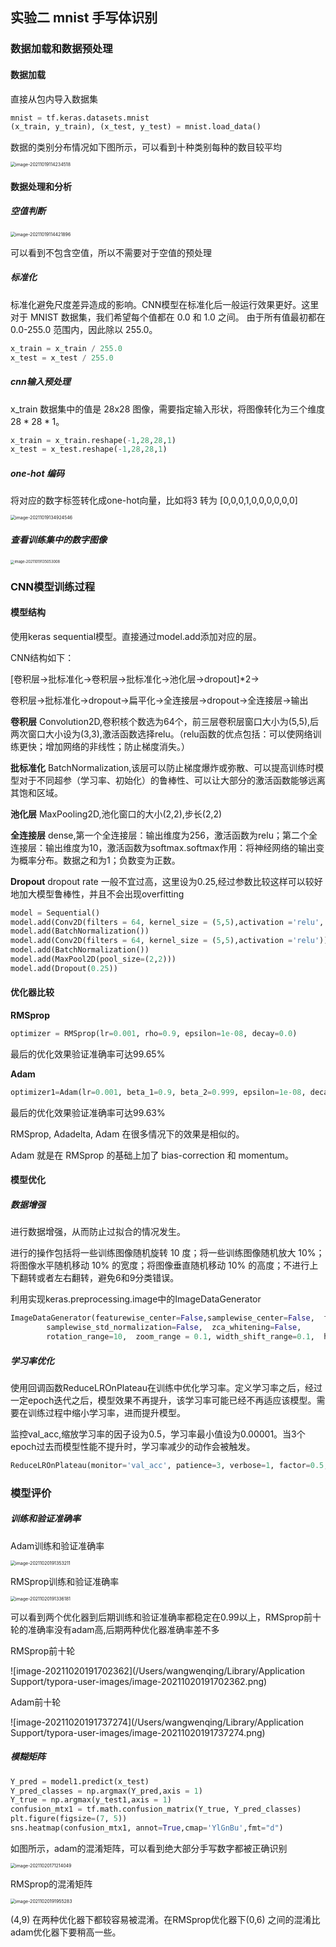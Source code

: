 ## 实验二 mnist 手写体识别

### 数据加载和数据预处理

#### 数据加载

直接从包内导入数据集

```python
mnist = tf.keras.datasets.mnist
(x_train, y_train), (x_test, y_test) = mnist.load_data()
```

数据的类别分布情况如下图所示，可以看到十种类别每种的数目较平均

<img src="/Users/wangwenqing/Library/Application Support/typora-user-images/image-20211019114234518.png" alt="image-20211019114234518" style="zoom:50%;" />

#### 数据处理和分析

##### 空值判断

<img src="/Users/wangwenqing/Library/Application Support/typora-user-images/image-20211019114421896.png" alt="image-20211019114421896" style="zoom:50%;" />

可以看到不包含空值，所以不需要对于空值的预处理

##### 标准化

标准化避免尺度差异造成的影响。CNN模型在标准化后一般运行效果更好。这里对于 MNIST 数据集，我们希望每个值都在 0.0 和 1.0 之间。 由于所有值最初都在 0.0-255.0 范围内，因此除以 255.0。

```python
x_train = x_train / 255.0
x_test = x_test / 255.0
```

##### cnn输入预处理

x_train 数据集中的值是 28x28 图像，需要指定输入形状，将图像转化为三个维度$28*28*1$。

```python
x_train = x_train.reshape(-1,28,28,1)
x_test = x_test.reshape(-1,28,28,1)
```

##### one-hot 编码

将对应的数字标签转化成one-hot向量，比如将3 转为 [0,0,0,1,0,0,0,0,0,0]

<img src="/Users/wangwenqing/Library/Application Support/typora-user-images/image-20211019134924546.png" alt="image-20211019134924546" style="zoom:50%;" />

##### 查看训练集中的数字图像

<img src="/Users/wangwenqing/Library/Application Support/typora-user-images/image-20211019135053008.png" alt="image-20211019135053008" style="zoom:40%;" />

### CNN模型训练过程

#### 模型结构

使用keras sequential模型。直接通过model.add添加对应的层。

CNN结构如下：

[卷积层->批标准化->卷积层->批标准化->池化层->dropout]*2->

卷积层->批标准化->dropout->扁平化->全连接层->dropout->全连接层->输出

**卷积层** Convolution2D,卷积核个数选为64个，前三层卷积层窗口大小为(5,5),后两次窗口大小设为(3,3),激活函数选择relu。（relu函数的优点包括：可以使网络训练更快；增加网络的非线性；防止梯度消失。）

**批标准化** BatchNormalization,该层可以防止梯度爆炸或弥散、可以提高训练时模型对于不同超参（学习率、初始化）的鲁棒性、可以让大部分的激活函数能够远离其饱和区域。

**池化层** MaxPooling2D,池化窗口的大小(2,2),步长(2,2)

**全连接层** dense,第一个全连接层：输出维度为256，激活函数为relu；第二个全连接层：输出维度为10，激活函数为softmax.softmax作用：将神经网络的输出变为概率分布。数据之和为1；负数变为正数。

**Dropout** dropout rate 一般不宜过高，这里设为0.25,经过参数比较这样可以较好地加大模型鲁棒性，并且不会出现overfitting

```python
model = Sequential()
model.add(Conv2D(filters = 64, kernel_size = (5,5),activation ='relu', input_shape = (28,28,1)))
model.add(BatchNormalization())
model.add(Conv2D(filters = 64, kernel_size = (5,5),activation ='relu'))
model.add(BatchNormalization())
model.add(MaxPool2D(pool_size=(2,2)))
model.add(Dropout(0.25))
```

#### 优化器比较

**RMSprop**

```python
optimizer = RMSprop(lr=0.001, rho=0.9, epsilon=1e-08, decay=0.0)
```

最后的优化效果验证准确率可达99.65%

**Adam** 

```python
optimizer1=Adam(lr=0.001, beta_1=0.9, beta_2=0.999, epsilon=1e-08, decay=0.0, amsgrad=False)
```

最后的优化效果验证准确率可达99.63%

RMSprop, Adadelta, Adam 在很多情况下的效果是相似的。

Adam 就是在 RMSprop 的基础上加了 bias-correction 和 momentum。



#### 模型优化

##### 数据增强

进行数据增强，从而防止过拟合的情况发生。

进行的操作包括将一些训练图像随机旋转 10 度；将一些训练图像随机放大 10%；将图像水平随机移动 10% 的宽度；将图像垂直随机移动 10% 的高度；不进行上下翻转或者左右翻转，避免6和9分类错误。

利用实现keras.preprocessing.image中的ImageDataGenerator

```python
ImageDataGenerator(featurewise_center=False,samplewise_center=False,  featurewise_std_normalization=False,  
        samplewise_std_normalization=False,  zca_whitening=False,  
        rotation_range=10,  zoom_range = 0.1, width_shift_range=0.1,  height_shift_range=0.1,  horizontal_flip=False,  vertical_flip=False)
```

##### 学习率优化

使用回调函数ReduceLROnPlateau在训练中优化学习率。定义学习率之后，经过一定epoch迭代之后，模型效果不再提升，该学习率可能已经不再适应该模型。需要在训练过程中缩小学习率，进而提升模型。

监控val_acc,缩放学习率的因子设为0.5，学习率最小值设为0.00001。当3个epoch过去而模型性能不提升时，学习率减少的动作会被触发。

```python
ReduceLROnPlateau(monitor='val_acc', patience=3, verbose=1, factor=0.5,min_lr=0.00001)
```



### 模型评价

##### 训练和验证准确率

Adam训练和验证准确率

<img src="/Users/wangwenqing/Library/Application Support/typora-user-images/image-20211020191353211.png" alt="image-20211020191353211" style="zoom:50%;" />

RMSprop训练和验证准确率

<img src="/Users/wangwenqing/Library/Application Support/typora-user-images/image-20211020191336181.png" alt="image-20211020191336181" style="zoom:50%;" />

可以看到两个优化器到后期训练和验证准确率都稳定在0.99以上，RMSprop前十轮的准确率没有adam高,后期两种优化器准确率差不多

RMSprop前十轮

![image-20211020191702362](/Users/wangwenqing/Library/Application Support/typora-user-images/image-20211020191702362.png)

Adam前十轮

![image-20211020191737274](/Users/wangwenqing/Library/Application Support/typora-user-images/image-20211020191737274.png)

##### 模糊矩阵

```python
Y_pred = model1.predict(x_test)
Y_pred_classes = np.argmax(Y_pred,axis = 1) 
Y_true = np.argmax(y_test1,axis = 1)
confusion_mtx1 = tf.math.confusion_matrix(Y_true, Y_pred_classes)
plt.figure(figsize=(7, 5))
sns.heatmap(confusion_mtx1, annot=True,cmap='YlGnBu',fmt="d")
```

如图所示，adam的混淆矩阵，可以看到绝大部分手写数字都被正确识别

<img src="/Users/wangwenqing/Library/Application Support/typora-user-images/image-20211020171214049.png" alt="image-20211020171214049" style="zoom:50%;" />

RMSprop的混淆矩阵

<img src="/Users/wangwenqing/Library/Application Support/typora-user-images/image-20211020191955283.png" alt="image-20211020191955283" style="zoom:50%;" />

(4,9) 在两种优化器下都较容易被混淆。在RMSprop优化器下(0,6) 之间的混淆比adam优化器下要稍高一些。
